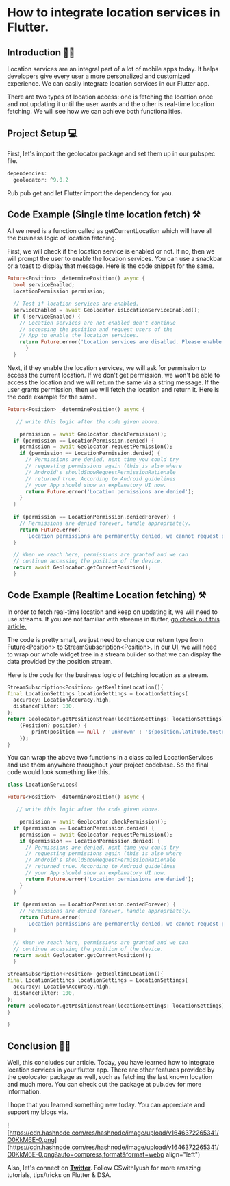 # How to integrate location services in Flutter.

## Introduction ✌🏻

Location services are an integral part of a lot of mobile apps today. It helps developers give every user a more personalized and customized experience. We can easily integrate location services in our Flutter app.

There are two types of location access: one is fetching the location once and not updating it until the user wants and the other is real-time location fetching. We will see how we can achieve both functionalities.

## Project Setup 💻

First, let's import the geolocator package and set them up in our pubspec file.

```dart
dependencies:
  geolocator: ^9.0.2
```

Rub pub get and let Flutter import the dependency for you.

## Code Example (Single time location fetch) ⚒️

All we need is a function called as getCurrentLocation which will have all the business logic of location fetching.

First, we will check if the location service is enabled or not. If no, then we will prompt the user to enable the location services. You can use a snackbar or a toast to display that message. Here is the code snippet for the same.

```dart
Future<Position> _determinePosition() async {
  bool serviceEnabled;
  LocationPermission permission;

  // Test if location services are enabled.
  serviceEnabled = await Geolocator.isLocationServiceEnabled();
  if (!serviceEnabled) {
    // Location services are not enabled don't continue
    // accessing the position and request users of the 
    // App to enable the location services.
    return Future.error('Location services are disabled. Please enable it');
      }
  }
```

Next, if they enable the location services, we will ask for permission to access the current location. If we don't get permission, we won't be able to access the location and we will return the same via a string message. If the user grants permission, then we will fetch the location and return it. Here is the code example for the same.

```dart
Future<Position> _determinePosition() async {

   // write this logic after the code given above.

    permission = await Geolocator.checkPermission();
  if (permission == LocationPermission.denied) {
    permission = await Geolocator.requestPermission();
    if (permission == LocationPermission.denied) {
      // Permissions are denied, next time you could try
      // requesting permissions again (this is also where
      // Android's shouldShowRequestPermissionRationale 
      // returned true. According to Android guidelines
      // your App should show an explanatory UI now.
      return Future.error('Location permissions are denied');
    }
  }
  
  if (permission == LocationPermission.deniedForever) {
    // Permissions are denied forever, handle appropriately. 
    return Future.error(
      'Location permissions are permanently denied, we cannot request permissions.');
  } 

  // When we reach here, permissions are granted and we can
  // continue accessing the position of the device.
  return await Geolocator.getCurrentPosition();
  }
```

## Code Example (Realtime Location fetching) ⚒️

In order to fetch real-time location and keep on updating it, we will need to use streams. If you are not familiar with streams in flutter, [go check out this article.](https://cswithiyush.hashnode.dev/streams-vs-futures-in-flutter)

The code is pretty small, we just need to change our return type from Future&lt;Position&gt; to StreamSubscription&lt;Position&gt;. In our UI, we will need to wrap our whole widget tree in a stream builder so that we can display the data provided by the position stream.

Here is the code for the business logic of fetching location as a stream.

```dart
StreamSubscription<Position> getRealtimeLocation(){
final LocationSettings locationSettings = LocationSettings(
  accuracy: LocationAccuracy.high,
  distanceFilter: 100,
);
return Geolocator.getPositionStream(locationSettings: locationSettings).listen(
    (Position? position) {
        print(position == null ? 'Unknown' : '${position.latitude.toString()}, ${position.longitude.toString()}');
    });
}
```

You can wrap the above two functions in a class called LocationServices and use them anywhere throughout your project codebase. So the final code would look something like this.

```dart
class LocationServices{

Future<Position> _determinePosition() async {

   // write this logic after the code given above.

    permission = await Geolocator.checkPermission();
  if (permission == LocationPermission.denied) {
    permission = await Geolocator.requestPermission();
    if (permission == LocationPermission.denied) {
      // Permissions are denied, next time you could try
      // requesting permissions again (this is also where
      // Android's shouldShowRequestPermissionRationale 
      // returned true. According to Android guidelines
      // your App should show an explanatory UI now.
      return Future.error('Location permissions are denied');
    }
  }
  
  if (permission == LocationPermission.deniedForever) {
    // Permissions are denied forever, handle appropriately. 
    return Future.error(
      'Location permissions are permanently denied, we cannot request permissions.');
  } 

  // When we reach here, permissions are granted and we can
  // continue accessing the position of the device.
  return await Geolocator.getCurrentPosition();
  }

StreamSubscription<Position> getRealtimeLocation(){
final LocationSettings locationSettings = LocationSettings(
  accuracy: LocationAccuracy.high,
  distanceFilter: 100,
);
return Geolocator.getPositionStream(locationSettings: locationSettings).listen();
}

}
```

## Conclusion 👋🏻

Well, this concludes our article. Today, you have learned how to integrate location services in your flutter app. There are other features provided by the geolocator package as well, such as fetching the last known location and much more. You can check out the package at pub.dev for more information.

I hope that you learned something new today. You can appreciate and support my blogs via.

![https://cdn.hashnode.com/res/hashnode/image/upload/v1646372265341/O0KkM6E-0.png](https://cdn.hashnode.com/res/hashnode/image/upload/v1646372265341/O0KkM6E-0.png?auto=compress,format&format=webp align="left")

Also, let's connect on [**Twitter**](https://twitter.com/Iyush004). Follow CSwithIyush for more amazing tutorials, tips/tricks on Flutter & DSA.